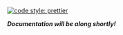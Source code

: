 [![code style: prettier](https://img.shields.io/badge/code_style-prettier-ff69b4.svg?style=flat-square)](https://github.com/prettier/prettier)

_**Documentation will be along shortly!**_
